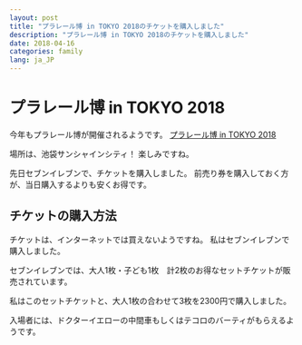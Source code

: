 ```yaml
---
layout: post
title: "プラレール博 in TOKYO 2018のチケットを購入しました"
description: "プラレール博 in TOKYO 2018のチケットを購入しました"
date: 2018-04-16
categories: family
lang: ja_JP
---
```


# プラレール博 in TOKYO 2018

今年もプラレール博が開催されるようです。
[プラレール博 in TOKYO 2018](http://www.takaratomy.co.jp/event/eventlist2/pla2018-tokyo.html)

場所は、池袋サンシャインシティ！
楽しみですね。

先日セブンイレブンで、チケットを購入しました。
前売り券を購入しておく方が、当日購入するよりも安くお得です。

## チケットの購入方法

チケットは、インターネットでは買えないようですね。
私はセブンイレブンで購入しました。

セブンイレブンでは、大人1枚・子ども1枚　計2枚のお得なセットチケットが販売されています。

私はこのセットチケットと、大人1枚の合わせて3枚を2300円で購入しました。

入場者には、ドクターイエローの中間車もしくはテコロのバーティがもらえるようです。